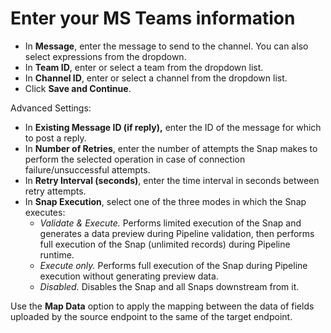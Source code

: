 # Enter your MS Teams information

* In **Message**, enter the message to send to the channel. You can also select expressions from the dropdown.
* In **Team ID**, enter or select a team from the dropdown list.
* In **Channel ID**, enter or select a channel from the dropdown list.
* Click **Save and Continue**.

Advanced Settings:

* In **Existing Message ID (if reply),** enter the ID of the message for which to post a reply.
* In **Number of Retries**, enter the number of attempts the Snap makes to perform the selected operation in case of connection failure/unsuccessful attempts.
* In **Retry Interval (seconds)**, enter the time interval in seconds between retry attempts.
* In **Snap Execution**, select one of the three modes in which the Snap executes:
  * _Validate & Execute._ Performs limited execution of the Snap and generates a data preview during Pipeline validation, then performs full execution of the Snap (unlimited records) during Pipeline runtime.
  * _Execute only._ Performs full execution of the Snap during Pipeline execution without generating preview data.
  * _Disabled._ Disables the Snap and all Snaps downstream from it.

Use the **Map Data** option to apply the mapping between the data of fields uploaded by the source endpoint to the same of the target endpoint.
